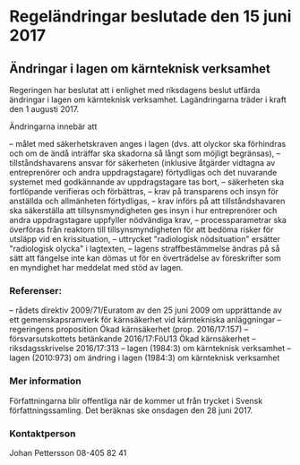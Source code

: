 # Regeländringar beslutade den 15 juni 2017

## Ändringar i lagen om kärnteknisk verksamhet

Regeringen har beslutat att i enlighet med riksdagens beslut utfärda ändringar i lagen om kärnteknisk verksamhet. Lagändringarna träder i kraft den 1 augusti 2017.

Ändringarna innebär att

– målet med säkerhetskraven anges i lagen (dvs. att olyckor ska förhindras och om de ändå inträffar ska skadorna så långt som möjligt begränsas),
– tillståndshavarens ansvar för säkerheten (inklusive åtgärder vidtagna av entreprenörer och andra uppdragstagare) förtydligas och det nuvarande systemet med godkännande av uppdragstagare tas bort,
– säkerheten ska fortlöpande verifieras och förbättras,
– krav på transparens och insyn för anställda och allmänheten förtydligas,
– krav införs på att tillståndshavaren ska säkerställa att tillsynsmyndigheten ges insyn i hur entreprenörer och andra uppdragstagare uppfyller nödvändiga krav,
– processparametrar ska överföras från reaktorn till tillsynsmyndigheten för att bedöma risker för utsläpp vid en krissituation,
– uttrycket "radiologisk nödsituation" ersätter "radiologisk olycka" i lagtexten,
– lagens straffbestämmelse ändras på så sätt att fängelse inte kan dömas ut för en överträdelse av föreskrifter som en myndighet har meddelat med stöd av lagen.

### Referenser:

– rådets direktiv 2009/71/Euratom av den 25 juni 2009 om upprättande av ett gemenskapsramverk för kärnsäkerhet vid kärntekniska anläggningar
– regeringens proposition Ökad kärnsäkerhet (prop. 2016/17:157)
– försvarsutskottets betänkande 2016/17:FöU13 Ökad kärnsäkerhet
– riksdagsskrivelse 2016/17:313
– lagen (1984:3) om kärnteknisk verksamhet
– lagen (2010:973) om ändring i lagen (1984:3) om kärnteknisk verksamhet

### Mer information

Författningarna blir offentliga när de kommer ut från trycket i Svensk författningssamling. Det beräknas ske onsdagen den 28 juni 2017.

### Kontaktperson

Johan Pettersson 08-405 82 41
